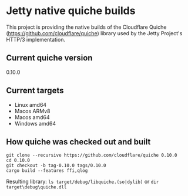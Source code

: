 # Jetty native quiche builds
This project is providing the native builds of the Cloudflare Quiche (https://github.com/cloudflare/quiche) library used by the Jetty Project's HTTP/3 implementation.

## Current quiche version
0.10.0

## Current targets
 - Linux amd64
 - Macos ARMv8
 - Macos amd64
 - Windows amd64

## How quiche was checked out and built
```
git clone --recursive https://github.com/cloudflare/quiche 0.10.0
cd 0.10.0
git checkout -b tag-0.10.0 tags/0.10.0
cargo build --features ffi,qlog
```

Resulting library: `ls target/debug/libquiche.(so|dylib)` or `dir target\debug\quiche.dll`